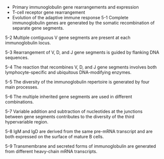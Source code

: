 - Primary immunoglobulin gene rearrangements and expression
- T-cell receptor gene rearrangement
- Evolution of the adaptive immune response
5-1 Complete immunoglobulin genes are generated by the somatic recombination of separate gene segments.

5-2 Multiple contiguous V gene segments are present at each immunoglobulin locus.

5-3 Rearrangement of V, D, and J gene segments is guided by flanking DNA sequences.

5-4 The reaction that recombines V, D, and J gene segments involves both lymphocyte-specific and ubiquitous DNA-modifying enzymes.

5-5 The diversity of the immunoglobulin repertoire is generated by four main processes.

5-6 The multiple inherited gene segments are used in different combinations.

5-7 Variable addition and subtraction of nucleotides at the junctions between gene segments contributes to the diversity of the third hypervariable region.

5-8 IgM and IgD are derived from the same pre-mRNA transcript and are both expressed on the surface of mature B cells.

5-9 Transmembrane and secreted forms of immunoglobulin are generated from different heavy-chain mRNA transcripts.